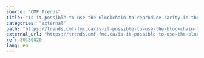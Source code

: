 ```yaml
---
source: "CMF Trends"
title: "Is it possible to use the Blockchain to reproduce rarity in the Digital Environment?"
categories: "external"
path: "https://trends.cmf-fmc.ca/is-it-possible-to-use-the-blockchain-to-reproduce-rarity-in-the-digital-environment/"
external_url: "https://trends.cmf-fmc.ca/is-it-possible-to-use-the-blockchain-to-reproduce-rarity-in-the-digital-environment/"
ref: 20180820
lang: en
---
```

